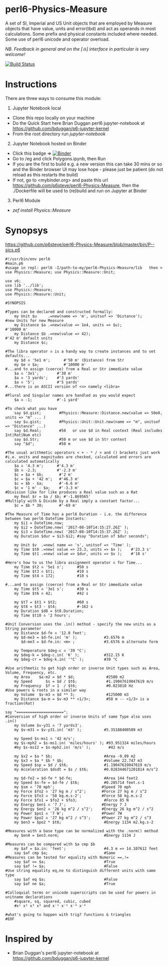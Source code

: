# perl6-Physics-Measure
A set of SI, Imperial and US Unit objects that are employed by Measure objects that have value, units and error(tbd) and act as operands in most calculations. Some prefix and physical constants included where needed. Some use of perl6 unicode and operator overload.

*NB. Feedback in general and on the [♎️] interface in particular is very welcome!*

[![Build Status](https://travis-ci.org/p6steve/perl6-Physics-Measure.svg?branch=master)](https://travis-ci.org/p6steve/perl6-Physics-Measure)

# Instructions
There are three ways to consume this module:
1. Jupyter Notebook local
- Clone this repo locally on your machine
- Do the Quick Start here Brian Duggan perl6 jupyter-notebook at <https://github.com/bduggan/p6-jupyter-kernel>
- From the root directory run *jupyter-notebook*
2. Jupyter Notebook hosted on Binder
- Click this badge => [![Binder](https://mybinder.org/badge_logo.svg)](https://mybinder.org/v2/gh/p6steve/perl6-Physics-Measure/master)
- Go to /eg and click Polygons.ipynb, then Run
- If you are the first to build e.g. a new version this can take 30 mins or so and the Binder browser UI may lose hope - please just be patient (do not reload as this restarts the build)
- If not, go to <mybinder.org> and paste this url <https://github.com/p6steve/perl6-Physics-Measure>, then the ./Dockerfile will be used to (re)build and run on Jupyter at Binder
3. Perl6 Module
- *zef install Physics::Measure*

# Synopsys
https://github.com/p6steve/perl6-Physics-Measure/blob/master/bin/P--sics.p6

```perl6
#!/usr/bin/env perl6
#main.p6
#usage in repl: perl6 -I/path-to-my/perl6-Physics-Measure/lib   then > use Physics::Measure; use Physics::Measure::Unit;

use v6;
use lib '../lib';
use Physics::Measure;
use Physics::Measure::Unit;

#SYNOPSIS

#Types can be declared and constructed formally:
    my Unit $u     .=new(name => 'm', unitsof => 'Distance');       #new Units for new Measure
    my Distance $a .=new(value => 1e4, units => $u);                #'10000 m'
    my Distance $b .=new(value => 42);                              #'42 m' default units
    my Distance $c;
    
#The libra operator ♎️ is a handy way to create instances and to set defaults...
    my $d ♎️ '5e1 m';      #'50 m' (Distance) from Str
    my $e ♎️ $a;           #'10000 m'
#...and to assign (coerce) from a Real or Str immediate value
    $a ♎️ '3e1';        #'30 m'
    $a ♎️ '3 yards';    #'3 yards'
    $a ♎️ '5';          #'5 yards'
#...there is an ASCII version of <♎️> namely <libra> 

#Plural and Singular names are handled as you would expect
    $a ♎️ -1;           #'-1 yard'

#To check what you have
    say $d.gist;        #Physics::Measure::Distance.new(value => 50e0, units => "m" ... )
    say $u.gist;        #Physics::Unit::Unit.new(name => "m", unitsof => "Distance" ...)
    say $d.Real;        #50   or use $d in Real context (Real includes Int|Rat|Num etc)
    say $d.Str;         #50 m or use $d in Str context
    say "$d";           #50 m

#The usual arithmetic operators < + - * / > and () brackets just work
#i.e. units and magnitudes are checked, calculated and errors are calculated automatically    
    $a ♎️ '4.3 m';      #'4.3 m' 
    $b ♎️ -2.3;         #'-2.3 m'
    $c = $a + $b;       #'2 m'
    $c = $a + '42 m';   #'46.3 m'
    $c = $b - $a;       #'-6.6 m'
    $c = '1 m' - $a;    #'-3.3 m' 
#Division like for like produces a Real value such as a Rat
    my Real $r = $a / $b; #'-1.869565'
#Multiply with & Divide by a Real imply a constant factor...
    $c = $b * 30;       #'-69 m'

#The Measure of Time has a perl6 Duration - i.e. the difference between two perl6 DateTime Instants:
    my $i1 = DateTime.now;
    my $i2 = DateTime.new( '2017-08-10T14:15:27.26Z' );
    my $i3 = DateTime.new( '2017-08-10T14:15:37.26Z' );
    my Duration $dur = $i3-$i2; #say "Duration of $dur seconds";

    my Unit $v  .=new( name => 's', unitsof => 'Time' );
    my Time $t0 .=new( value => 23.3, units => $v );    #'23.3 s'
    my Time $t1 .=new( value => $dur, units => $v );    #'10 s'
    
#Here's how to us the libra assignment operator ♎️ for Time...
    my Time $t2 ♎️ '5e1 s';      #50 s
    my Time $t3 ♎️ $t1;          #10 s
    my Time $t4 ♎️ 172;          #10 s

#...and to assign (coerce) from a Real or Str immediate value
    my Time $t5 ♎️ '3e1 s';      #30 s
    my Time $t6 ♎️ 42;           #42 s

    my $t7 = $t1 + $t2;         #60 s
    my $t8 = $t3 - $t4;         #-162 s
    my Duration $d8 = $t8.Duration;
    my Time $t10 ♎️ '2 hours';

#Unit Conversion uses the .in() method - specify the new units as a String parameter
    my Distance $d-fe ♎️ '12.0 feet';
    my $d-me3 = $d-fe.in( 'm' );            #3.6576 m
       $d-me3 = $d-fe.in: <m> ;             #3.6576 m alternate form

    my Temperature $deg-c ♎️ '39 °C';
    my $deg-k = $deg-c.in( 'K' );           #312.15 K
    my $deg-cr = $deg-k.in( '°C' );         #39 °C

#Use arithmetic to get high order or inverse Unit types such as Area, Volume, Frequency, etc.
    my Area    $a-m2 = $d * $d;              #2500 m2
    my Speed      $s = $d / $t6;             #1.19047619047619 m/s
    my Frequency  $f = 1  / $t6;             #0.023810 Hz
#Use powers & roots in a similar way
    my Volume  $v-m3 = $d ** 3;              #125000 m3
    my Distance $a-m = $v-m3 ** <1/3>;       #50 m -- <1/3> is a fraction(Rat)

say "=====================";
#Conversion of high order or inverse Units of same Type also uses .in() 
    my Volume $v-y31 ♎️ '7 yards3';
    my $v-m31 = $v-y31.in( 'm3' );          #5.35188400589 m3

    my Speed $s-ms1 ♎️ '42 m/s';
    my $s-mph2 = $s-ms1.in( 'miles/hours' ); #93.951324 miles/hours
    #my $s-ms12 = $s-mph2.in( 'm/s' );        #42 m/s

    my $x2 = $a * $b;                       #Area -9.89 m2
    my $x3 = $a * $b * $b;                  #Volume 22.747 m3
    my Speed $sp = $d / $t6;                #1.19047619047619 m/s
    my Acceleration $dsdt = $s / $t6;       #0.028344671201814 m/s^2

    my $d-fe2 = $d-fe * $d-fe;              #Area 144 feet2
    my Speed $s-fe = $d-fe / $t6;           #0.285714 feet.s-1
    my $sm ♎️ '70 mph';                     #Speed 70 mph
    my Force $fo2 ♎️ '27 kg m / s^2';       #Force 27 kg m / s^2
    my Force $fo3 ♎️ '58 kg.m.s-2';         #Force 58 kg.m.s-2
    my Force $fo1 = $fo2 + $fo3;            #Force 85 N
    my Energy $en1 ♎️ '7 J';                #Energy 7 J
    my Energy $en2 ♎️ '26 kg m^2 / s^2';    #Energy 26 kg m^2 / s^2
    my Power $po1 ♎️ '7 W';                 #Power 7W
    my Power $po2 ♎️ '27 kg m^2 / s^3';     #Power 27 kg m^2 / s^3
    my $en3 = $po2 * $t6;                   #Energy 1134 m2.kg.s-2

#Measures with a base type can be normalized with the .norm() method
    my $en4 = $en3.norm;                    #Energy 1134 J

#Measures can be compared with $a cmp $b
    my $af = $a.in: 'feet';                 #4.3 m => 14.107612 feet
    say $af cmp $a;                         #Same
#Measures can be tested for equality with Numeric ==,!=
    say $af == $a;                          #True
    say $af != $a;                          #False
#Use string equality eq,ne to distinguish different units with same type  
    say $af eq $a;                          #False
    say $af ne $a;                          #True

#Colloquial terms or unicode superscripts can be used for powers in unitname declarations 
    #square, sq, squared, cubic, cubed
    #x¹ x² x³ x⁴ and x⁻¹ x⁻² x⁻³ x⁻⁴

#what's going to happen with trig? functions & triangles
#EOF
```

# Inspired by
* Brian Duggan's perl6 jupyter-notebook at <https://github.com/bduggan/p6-jupyter-kernel>

